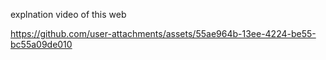 explnation video of this web


https://github.com/user-attachments/assets/55ae964b-13ee-4224-be55-bc55a09de010

